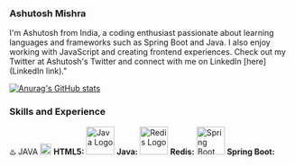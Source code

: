 ### Ashutosh Mishra
I'm Ashutosh from India, a coding enthusiast passionate about learning languages and frameworks such as Spring Boot and Java. I also enjoy working with JavaScript and creating frontend experiences. Check out my Twitter at Ashutosh's Twitter and connect with me on LinkedIn [here](LinkedIn link)."

[![Anurag's GitHub stats](https://github-readme-stats.vercel.app/api?username=Ashut0sh-mishra)](https://github.com/anuraghazra/github-readme-stats)

### Skills and Experience
♨️ JAVA
 <img src="https://www.w3.org/html/logo/downloads/HTML5_Logo_512.png" alt="HTML5 Logo" width="20" height="20"> **HTML5:** 
 <img src="https://upload.wikimedia.org/wikipedia/de/e/e1/Java-Logo.svg" alt="Java Logo" width="50" height="50"> **Java:**
 <img src="https://upload.wikimedia.org/wikipedia/en/6/6b/Redis_Logo.svg" alt="Redis Logo" width="50" height="50"> **Redis:** 
 <img src="https://upload.wikimedia.org/wikipedia/commons/7/79/Spring_Boot.svg" alt="Spring Boot Logo" width="50" height="50"> **Spring Boot:**



